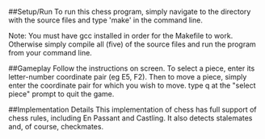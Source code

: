 ##Setup/Run
To run this chess program, simply navigate to the directory with the source files and type 'make' in the command line. 

Note: You must have gcc installed in order for the Makefile to work. Otherwise simply compile all (five) of the source files and run the program from your command line.

##Gameplay
Follow the instructions on screen. To select a piece, enter its letter-number coordinate pair (eg E5, F2). Then to move a piece, simply enter the coordinate pair for which you wish to move. type q at the "select piece" prompt to quit the game.

##Implementation Details
This implementation of chess has full support of chess rules, including En Passant and Castling. It also detects stalemates and, of course, checkmates.


